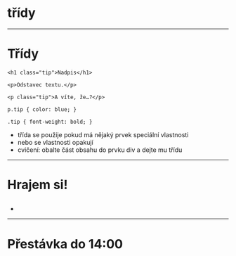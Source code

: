 <!-- .slide: data-state="c-slide-inter" -->

# třídy

---

# Třídy

<pre class="c-text-md fragment" data-fragment-index="10" contenteditable><code class="lang-html" data-noescape><span class="fragment" data-fragment-index="50">&lt;h1 class="tip"&gt;Nadpis&lt;/h1&gt;

</span><span class="fragment" data-fragment-index="10">&lt;p&gt;Odstavec textu.&lt;/p&gt;</span>

&lt;p<span class="fragment" data-fragment-index="20"> class="tip"</span><span class="fragment" data-fragment-index="10">&gt;A víte, že…?&lt;/p&gt;</span>
</code></pre>
<pre class="c-text-md fragment" contenteditable data-fragment-index="15"><code class="lang-css" data-noescape><span class="fragment" data-fragment-index="15">p<span class="fragment" data-fragment-index="30">.tip</span> { color: blue; }</span>
<span class="fragment" data-fragment-index="140">
.tip { font-weight: bold; }</span></code></pre>


>>>
* třída se použije pokud má nějaký prvek speciální vlastnosti
* nebo se vlastnosti opakují
* cvičení: obalte část obsahu do prvku div a dejte mu třídu

---

<!-- .slide: data-state="c-slide-task" -->

# Hrajem si!

##

>>>
*

---

<!-- .slide: data-state="c-slide-break" -->

# Přestávka do 14:00
